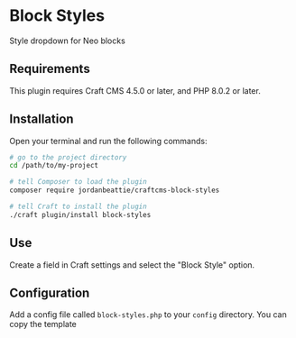 # Block Styles

Style dropdown for Neo blocks

## Requirements

This plugin requires Craft CMS 4.5.0 or later, and PHP 8.0.2 or later.

## Installation
Open your terminal and run the following commands:

```bash
# go to the project directory
cd /path/to/my-project

# tell Composer to load the plugin
composer require jordanbeattie/craftcms-block-styles

# tell Craft to install the plugin
./craft plugin/install block-styles
```
## Use 
Create a field in Craft settings and select the "Block Style" option. 

## Configuration
Add a config file called `block-styles.php` to your `config` directory. 
You can copy the template